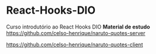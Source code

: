# React-Hooks-DIO
Curso introdutório ao React Hooks DIO
**Material de estudo**
https://github.com/celso-henrique/naruto-quotes-server

https://github.com/celso-henrique/naruto-quotes-client
